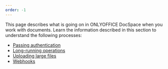 ```yaml
---
order: -1
---
```


This page describes what is going on in ONLYOFFICE DocSpace when you work with documents. Learn the information described in this section to understand the following processes:

- [Passing authentication](Passing%20Authentication.md)
- [Long-running operations](Long%20Running%20Operations.md)
- [Uploading large files](Uploading%20Large%20Files.md)
- [Webhooks](Webhooks.md)
